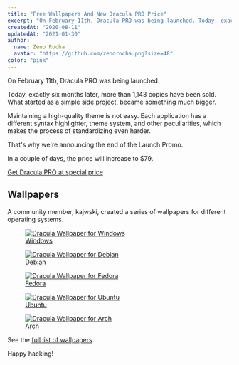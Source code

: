 ```yaml
---
title: "Free Wallpapers And New Dracula PRO Price"
excerpt: "On February 11th, Dracula PRO was being launched. Today, exactly six months later, more than 1,143 copies have been sold. What started as a simple side project, became something much bigger."
createdAt: "2020-08-11"
updatedAt: "2021-01-30"
author:
  name: Zeno Rocha
  avatar: "https://github.com/zenorocha.png?size=48"
color: "pink"
---
```


On February 11th, Dracula PRO was being launched.

Today, exactly six months later, more than 1,143 copies have been sold. What started as a simple side project, became something much bigger.

Maintaining a high-quality theme is not easy. Each application has a different syntax highlighter, theme system, and other peculiarities, which makes the process of standardizing even harder.

That's why we're announcing the end of the Launch Promo.

In a couple of days, the price will increase to $79.

[Get Dracula PRO at special price](/pro)
 
## Wallpapers

A community member, kajwski, created a series of wallpapers for different operating systems.

<a href="/wallpaper">
  <figure>
    <img src="/static/img/blog/free-wallpapers-and-new-dracula-pro-price-a.png" alt="Dracula Wallpaper for Windows" />
    <figcaption>Windows</figcaption>
  </figure>
</a>

<a href="/wallpaper">
  <figure>
    <img src="/static/img/blog/free-wallpapers-and-new-dracula-pro-price-b.png" alt="Dracula Wallpaper for Debian" />
    <figcaption>Debian</figcaption>
  </figure>
</a>

<a href="/wallpaper">
  <figure>
    <img src="/static/img/blog/free-wallpapers-and-new-dracula-pro-price-c.png" alt="Dracula Wallpaper for Fedora" />
    <figcaption>Fedora</figcaption>
  </figure>
</a>

<a href="/wallpaper">
  <figure>
    <img src="/static/img/blog/free-wallpapers-and-new-dracula-pro-price-d.png" alt="Dracula Wallpaper for Ubuntu" />
    <figcaption>Ubuntu</figcaption>
  </figure>
</a>

<a href="/wallpaper">
  <figure>
    <img src="/static/img/blog/free-wallpapers-and-new-dracula-pro-price-e.png" alt="Dracula Wallpaper for Arch" />
    <figcaption>Arch</figcaption>
  </figure>
</a>

See the [full list of wallpapers](/wallpaper).

Happy hacking!
